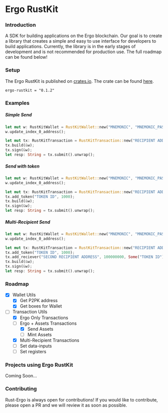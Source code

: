 # Ergo RustKit

### Introduction

A SDK for building applications on the Ergo blockchain. Our goal is to create a library that creates a simple and easy to use interface for developers to build applications. Currently, the library is in the early stages of development and is not recommended for production use. The full roadmap can be found below!

### Setup

The Ergo RustKit is published on [crates.io](https://crates.io/). The crate can be found [here](https://crates.io/crates/ergo-rustkit).

```
ergo-rustkit = "0.1.2"
```

### Examples

##### Simple Send

```rust
let mut w: RustKitWallet = RustKitWallet::new("MNEMONIC", "MNEMONIC_PASSWORD");
w.update_index_0_address();

let mut tx: RustKitTransaction = RustKitTransaction::new("RECIPIENT ADDRESS", 100000000, 1100000);
tx.build(&w);
tx.sign(&w);
let resp: String = tx.submit().unwrap();
```

##### Send with token

```rust
let mut w: RustKitWallet = RustKitWallet::new("MNEMONIC", "MNEMONIC_PASSWORD");
w.update_index_0_address();

let mut tx: RustKitTransaction = RustKitTransaction::new("RECIPIENT ADDRESS", 100000000, 1100000);
tx.add_token("TOKEN ID", 1000);
tx.build(&w);
tx.sign(&w);
let resp: String = tx.submit().unwrap();
```

##### Multi-Recipient Send

```rust
let mut w: RustKitWallet = RustKitWallet::new("MNEMONIC", "MNEMONIC_PASSWORD");
w.update_index_0_address();

let mut tx: RustKitTransaction = RustKitTransaction::new("RECIPIENT ADDRESS", 100000000, 1100000);
tx.add_token("TOKEN ID", 1000);
tx.add_reciever("SECOND RECIPIENT ADDRESS", 100000000, Some("TOKEN ID"), Some(1000));
tx.build(&w);
tx.sign(&w);
let resp: String = tx.submit().unwrap();
```
### Roadmap

- [X] Wallet Utils
  - [X] Get P2PK address
  - [X] Get boxes for Wallet
- [ ] Transaction Utils
  - [X] Ergo Only Transactions
  - [ ] Ergo + Assets Transactions
    - [X] Send Assets
    - [ ] Mint Assets
  - [X] Multi-Recipient Transactions
  - [ ] Set data-inputs
  - [ ] Set registers

### Projects using Ergo RustKit

Coming Soon...

### Contributing

Rust-Ergo is always open for contributions! If you would like to contribute, please open a PR and we will review it as soon as possible.